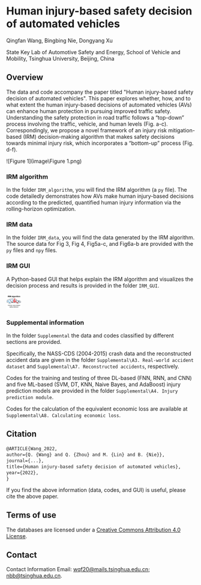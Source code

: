 # Human injury-based safety decision of automated vehicles

Qingfan Wang, Bingbing Nie, Dongyang Xu

State Key Lab of Automotive Safety and Energy, School of Vehicle and Mobility, Tsinghua University, Beijing, China



## Overview 

The data and code accompany the paper titled "Human injury-based safety decision of automated vehicles".
This paper explores whether, how, and to what extent the human injury-based decisions of automated vehicles (AVs) can enhance human protection in pursuing improved traffic safety.
Understanding the safety protection in road traffic follows a “top-down” process involving the traffic, vehicle, and human levels (Fig. a-c). Correspondingly, we propose a novel framework of an injury risk mitigation-based (IRM) decision-making algorithm that makes safety decisions towards minimal injury risk, which incorporates a “bottom-up” process (Fig. d-f).

![Figure 1](image\Figure 1.png)



### IRM algorithm

In the folder `IRM_algorithm`, you will find the IRM algorithm (a `py` file). The code detailedly demonstrates how AVs make human injury-based decisions according to the predicted, quantified human injury information via the rolling-horizon optimization.



### IRM data

In the folder `IRM_data`, you will find the data generated by the IRM algorithm. The source data for Fig 3, Fig 4, Fig5a-c, and Fig6a-b are provided with the `py` files and `npy` files.



### IRM GUI

A Python-based GUI that helps explain the IRM algorithm and visualizes the decision process and results is provided in the folder `IRM_GUI`.

<img src="image\logo.png" alt="logo" style="zoom:5%;" />



### Supplemental information

In the folder `Supplemental` the data and codes classified by different sections are provided.

Specifically, the NASS-CDS (2004-2015) crash data and the reconstructed accident data are given in the folder `Supplemental\A3. Real-world accident dataset` and `Supplemental\A7. Reconstructed accidents`, respectively.

Codes for the training and testing of three DL-based (FNN, RNN, and CNN) and five ML-based (SVM, DT, KNN, Naive Bayes, and AdaBoost) injury prediction models are provided in the folder `Supplemental\A4. Injury prediction module`.

Codes for the calculation of the equivalent economic loss are available at `Supplemental\A8. Calculating economic loss`. 



## Citation

```
@ARTICLE{Wang_2022, 
author={Q. {Wang} and Q. {Zhou} and M. {Lin} and B. {Nie}}, 
journal={...}, 
title={Human injury-based safety decision of automated vehicles}, 
year={2022}, 
}
```

If you find the above information (data, codes, and GUI) is useful, please cite the above paper.



## Terms of use

The databases are licensed under a [Creative Commons Attribution 4.0 License](https://creativecommons.org/licenses/by/4.0/legalcode).



## Contact

Contact Information Email: wqf20@mails.tsinghua.edu.cn; nbb@tsinghua.edu.cn.
